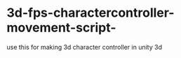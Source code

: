 # 3d-fps-charactercontroller-movement-script-
use this for making 3d character controller in unity 3d
